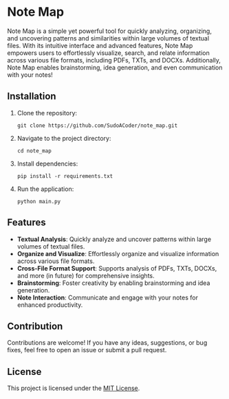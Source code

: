 # Note Map

Note Map is a simple yet powerful tool for quickly analyzing, organizing, and uncovering patterns and similarities within large volumes of textual files. With its intuitive interface and advanced features, Note Map empowers users to effortlessly visualize, search, and relate information across various file formats, including PDFs, TXTs, and DOCXs. Additionally, Note Map enables brainstorming, idea generation, and even communication with your notes!

## Installation

1. Clone the repository:

   ```
   git clone https://github.com/SudoACoder/note_map.git
   ```

2. Navigate to the project directory:

   ```
   cd note_map
   ```

3. Install dependencies:

   ```
   pip install -r requirements.txt
   ```

4. Run the application:

   ```
   python main.py
   ```

## Features

- **Textual Analysis**: Quickly analyze and uncover patterns within large volumes of textual files.
- **Organize and Visualize**: Effortlessly organize and visualize information across various file formats.
- **Cross-File Format Support**: Supports analysis of PDFs, TXTs, DOCXs, and more (in future) for comprehensive insights.
- **Brainstorming**: Foster creativity by enabling brainstorming and idea generation.
- **Note Interaction**: Communicate and engage with your notes for enhanced productivity.

## Contribution

Contributions are welcome! If you have any ideas, suggestions, or bug fixes, feel free to open an issue or submit a pull request.

## License

This project is licensed under the [MIT License](https://opensource.org/licenses/MIT).
